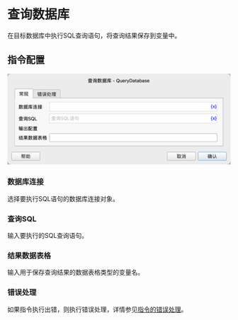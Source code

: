 # 查询数据库

在目标数据库中执行SQL查询语句，将查询结果保存到变量中。

## 指令配置

![query_database_general_config.png](query_database_general_config.png)

### 数据库连接

选择要执行SQL语句的数据库连接对象。

### 查询SQL

输入要执行的SQL查询语句。

### 结果数据表格

输入用于保存查询结果的数据表格类型的变量名。

### 错误处理

如果指令执行出错，则执行错误处理，详情参见[指令的错误处理](../../manual/error_handling.md)。
